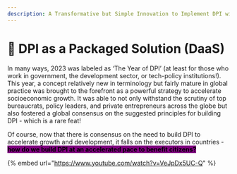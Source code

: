 ```yaml
---
description: A Transformative but Simple Innovation to Implement DPI with Speed
---
```


# 🚀 DPI as a Packaged Solution (DaaS)

In many ways, 2023 was labeled as ‘The Year of DPI’ (at least for those who work in government, the development sector, or tech-policy institutions!). This year, a concept relatively new in terminology but fairly mature in global practice was brought to the forefront as a powerful strategy to accelerate socioeconomic growth.  It was able to not only withstand the scrutiny of top bureaucrats, policy leaders, and private entrepreneurs across the globe but also fostered a global consensus on the suggested principles for building DPI - which is a rare feat!

Of course, now that there is consensus on the need to build DPI to accelerate growth and development, it falls on the executors in countries - <mark style="background-color:purple;">**how do we build DPI at an accelerated pace to benefit citizens?**</mark>

{% embed url="https://www.youtube.com/watch?v=VeJpDx5UC-Q" %}

